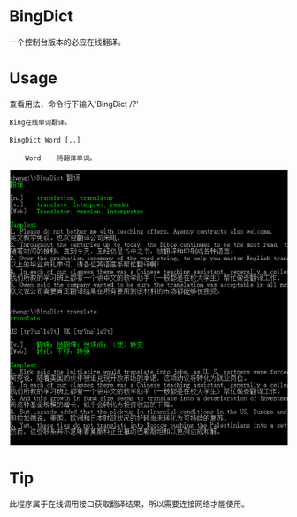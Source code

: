 # BingDict
一个控制台版本的必应在线翻译。

# Usage
查看用法，命令行下输入'BingDict /?'

```
Bing在线单词翻译。

BingDict Word [..]

    Word    待翻译单词。
```

![image](https://github.com/OneForCheng/BingDict/blob/master/BingDict/BingDict.png)

# Tip
此程序属于在线调用接口获取翻译结果，所以需要连接网络才能使用。
